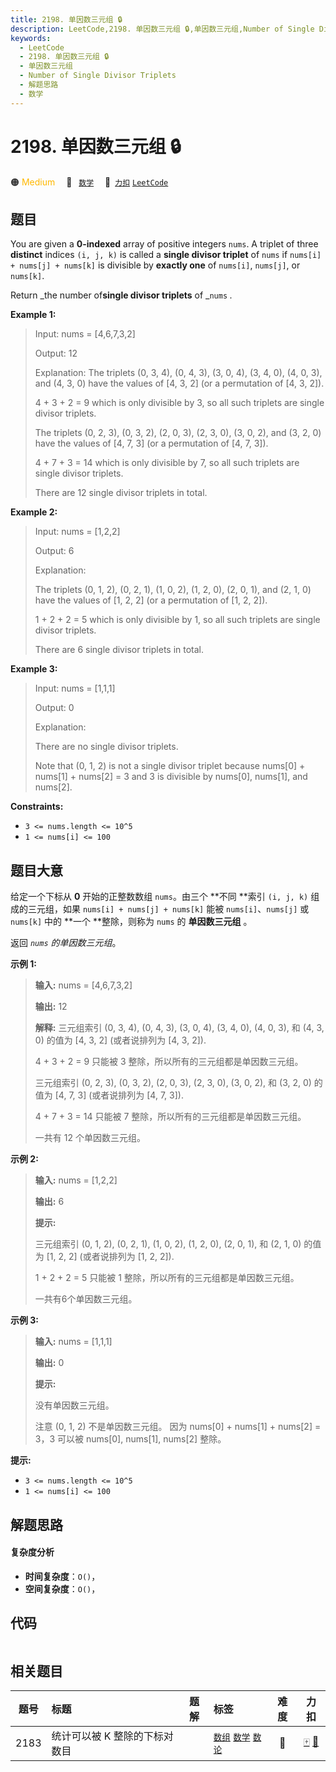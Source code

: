 ```yaml
---
title: 2198. 单因数三元组 🔒
description: LeetCode,2198. 单因数三元组 🔒,单因数三元组,Number of Single Divisor Triplets,解题思路,数学
keywords:
  - LeetCode
  - 2198. 单因数三元组 🔒
  - 单因数三元组
  - Number of Single Divisor Triplets
  - 解题思路
  - 数学
---
```


# 2198. 单因数三元组 🔒

🟠 <font color=#ffb800>Medium</font>&emsp; 🔖&ensp; [`数学`](/tag/math.md)&emsp; 🔗&ensp;[`力扣`](https://leetcode.cn/problems/number-of-single-divisor-triplets) [`LeetCode`](https://leetcode.com/problems/number-of-single-divisor-triplets)

## 题目

You are given a **0-indexed** array of positive integers `nums`. A triplet of
three **distinct** indices `(i, j, k)` is called a **single divisor triplet**
of `nums` if `nums[i] + nums[j] + nums[k]` is divisible by **exactly one** of
`nums[i]`, `nums[j]`, or `nums[k]`.

Return _the number of**single divisor triplets** of _`nums` _._



**Example 1:**

> Input: nums = [4,6,7,3,2]
> 
> Output: 12
> 
> Explanation: The triplets (0, 3, 4), (0, 4, 3), (3, 0, 4), (3, 4, 0), (4, 0, 3), and (4, 3, 0) have the values of [4, 3, 2] (or a permutation of [4, 3, 2]).
> 
> 4 + 3 + 2 = 9 which is only divisible by 3, so all such triplets are single divisor triplets.
> 
> The triplets (0, 2, 3), (0, 3, 2), (2, 0, 3), (2, 3, 0), (3, 0, 2), and (3, 2, 0) have the values of [4, 7, 3] (or a permutation of [4, 7, 3]).
> 
> 4 + 7 + 3 = 14 which is only divisible by 7, so all such triplets are single divisor triplets.
> 
> There are 12 single divisor triplets in total.

**Example 2:**

> Input: nums = [1,2,2]
> 
> Output: 6
> 
> Explanation:
> 
> The triplets (0, 1, 2), (0, 2, 1), (1, 0, 2), (1, 2, 0), (2, 0, 1), and (2, 1, 0) have the values of [1, 2, 2] (or a permutation of [1, 2, 2]).
> 
> 1 + 2 + 2 = 5 which is only divisible by 1, so all such triplets are single divisor triplets.
> 
> There are 6 single divisor triplets in total.

**Example 3:**

> Input: nums = [1,1,1]
> 
> Output: 0
> 
> Explanation:
> 
> There are no single divisor triplets.
> 
> Note that (0, 1, 2) is not a single divisor triplet because nums[0] + nums[1] + nums[2] = 3 and 3 is divisible by nums[0], nums[1], and nums[2].

**Constraints:**

  * `3 <= nums.length <= 10^5`
  * `1 <= nums[i] <= 100`


## 题目大意

给定一个下标从 **0** 开始的正整数数组 `nums`。由三个 **不同  **索引 `(i, j, k)` 组成的三元组，如果 `nums[i] +
nums[j] + nums[k]` 能被 `nums[i]`、`nums[j]` 或 `nums[k]` 中的 **一个  **整除，则称为 `nums`
的 **单因数三元组** 。

返回 _`nums` 的单因数三元组_。



**示例 1:**

> 
> 
> 
> 
> 
> **输入:** nums = [4,6,7,3,2]
> 
> **输出:** 12
> 
> **解释:** 三元组索引 (0, 3, 4), (0, 4, 3), (3, 0, 4), (3, 4, 0), (4, 0, 3), 和 (4, 3, 0) 的值为 [4, 3, 2] (或者说排列为 [4, 3, 2]).
> 
> 4 + 3 + 2 = 9 只能被 3 整除，所以所有的三元组都是单因数三元组。
> 
> 三元组索引 (0, 2, 3), (0, 3, 2), (2, 0, 3), (2, 3, 0), (3, 0, 2), 和 (3, 2, 0) 的值为 [4, 7, 3]  (或者说排列为 [4, 7, 3]).
> 
> 4 + 7 + 3 = 14 只能被 7 整除，所以所有的三元组都是单因数三元组。
> 
> 一共有 12 个单因数三元组。
> 
> 

**示例 2:**

> 
> 
> 
> 
> 
> **输入:** nums = [1,2,2]
> 
> **输出:** 6
> 
> **提示:**
> 
> 三元组索引 (0, 1, 2), (0, 2, 1), (1, 0, 2), (1, 2, 0), (2, 0, 1), 和 (2, 1, 0) 的值为 [1, 2, 2] (或者说排列为 [1, 2, 2]).
> 
> 1 + 2 + 2 = 5 只能被 1 整除，所以所有的三元组都是单因数三元组。
> 
> 一共有6个单因数三元组。

**示例 3:**

> 
> 
> 
> 
> 
> **输入:** nums = [1,1,1]
> 
> **输出:** 0
> 
> **提示:**
> 
> 没有单因数三元组。
> 
> 注意 (0, 1, 2) 不是单因数三元组。 因为 nums[0] + nums[1] + nums[2] = 3，3 可以被 nums[0], nums[1], nums[2] 整除。
> 
> 



**提示:**

  * `3 <= nums.length <= 10^5`
  * `1 <= nums[i] <= 100`


## 解题思路

#### 复杂度分析

- **时间复杂度**：`O()`，
- **空间复杂度**：`O()`，

## 代码

```javascript

```

## 相关题目

<!-- prettier-ignore -->
| 题号 | 标题 | 题解 | 标签 | 难度 | 力扣 |
| :------: | :------ | :------: | :------ | :------: | :------: |
| 2183 | 统计可以被 K 整除的下标对数目 |  |  [`数组`](/tag/array.md) [`数学`](/tag/math.md) [`数论`](/tag/number-theory.md) | 🔴 | [🀄️](https://leetcode.cn/problems/count-array-pairs-divisible-by-k) [🔗](https://leetcode.com/problems/count-array-pairs-divisible-by-k) |